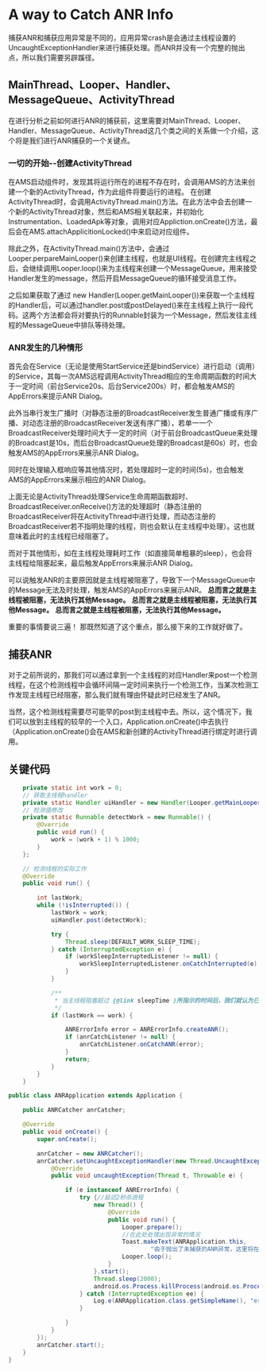 # A way to Catch ANR Info

捕获ANR和捕获应用异常是不同的，应用异常crash是会通过主线程设置的UncaughtExceptionHandler来进行捕获处理。而ANR并没有一个完整的抛出点，所以我们需要另辟蹊径。

## MainThread、Looper、Handler、MessageQueue、ActivityThread
在进行分析之前如何进行ANR的捕获前，这里需要对MainThread、Looper、Handler、MessageQueue、ActivityThread这几个类之间的关系做一个介绍，这个将是我们进行ANR捕获的一个关键点。

### 一切的开始--创建ActivityThread
在AMS启动组件时，发现其将运行所在的进程不存在时，会调用AMS的方法来创建一个新的ActivityThread，作为此组件将要运行的进程。
在创建ActivityThread时，会调用ActivityThread.main()方法。在此方法中会去创建一个新的ActivityThread对象，然后和AMS相关联起来，并初始化Instrumentation、LoadedApk等对象，调用对应Appliction.onCreate()方法，最后会在AMS.attachApplicitionLocked()中来启动对应组件。

除此之外，在ActivityThread.main()方法中，会通过Looper.perpareMainLooper()来创建主线程，也就是UI线程。在创建完主线程之后，会继续调用Looper.loop()来为主线程来创建一个MessageQueue，用来接受Handler发生的message，然后开启MessageQueue的循环接受消息工作。

之后如果获取了通过 new Handler(Looper.getMainLooper())来获取一个主线程的Handler后，可以通过handler.post或postDelayed()来在主线程上执行一段代码。这两个方法都会将对要执行的Runnable封装为一个Message，然后发往主线程的MessageQueue中排队等待处理。

### ANR发生的几种情形

首先会在Service（无论是使用StartService还是bindService）进行启动（调用）的Service，其每一次AMS远程调用ActivityThread相应的生命周期函数的时间大于一定时间（前台Service20s、后台Service200s）时，都会触发AMS的AppErrors来提示ANR Dialog。

此外当串行发生广播时（对静态注册的BroadcastReceiver发生普通广播或有序广播、对动态注册的BroadcastReceiver发送有序广播），若单一一个BroadcastReceiver处理时间大于一定的时间（对于前台BroadcastQueue来处理的Broadcast是10s，而后台BroadcastQueue处理的Broadcast是60s）时，也会触发AMS的AppErrors来展示ANR Dialog。

同时在处理输入框响应等其他情况时，若处理超时一定的时间(5s)，也会触发AMS的AppErrors来展示相应的ANR Dialog。

上面无论是ActivityThread处理Service生命周期函数超时、BroadcastReceiver.onReceive()方法的处理超时（静态注册的BroadcastReceiver将在ActivityThread中进行处理，而动态注册的BroadcastReceiver若不指明处理的线程，则也会默认在主线程中处理）。这也就意味着此时的主线程已经阻塞了。

而对于其他情形，如在主线程处理耗时工作（如直接简单粗暴的sleep），也会将主线程给阻塞起来，最后触发AppErrors来展示ANR Dialog。

可以说触发ANR的主要原因就是主线程被阻塞了，导致下一个MessageQueue中的Message无法及时处理，触发AMS的AppErrors来展示ANR。
**总而言之就是主线程被阻塞，无法执行其他Message。**
**总而言之就是主线程被阻塞，无法执行其他Message。**
**总而言之就是主线程被阻塞，无法执行其他Message。**

重要的事情要说三遍！
那既然知道了这个重点，那么接下来的工作就好做了。

## 捕获ANR

对于之前所说的，那我们可以通过拿到一个主线程的对应Handler来post一个检测线程，在这个检测线程中会循环间隔一定时间来执行一个检测工作，当某次检测工作发现主线程已经阻塞，那么我们就有理由怀疑此时已经发生了ANR。

当然，这个检测线程需要尽可能早的post到主线程中去。所以，这个情况下，我们可以放到主线程的较早的一个入口，Application.onCreate()中去执行（Application.onCreate()会在AMS和新创建的ActivityThread进行绑定时进行调用。

## 关键代码
```java
    private static int work = 0;
    // 获取主线程handler
    private static Handler uiHandler = new Handler(Looper.getMainLooper());
	// 检测值修改
    private static Runnable detectWork = new Runnable() {
        @Override
        public void run() {
            work = (work + 1) % 1000;
        }
    };

	// 检测线程的实际工作
    @Override
    public void run() {

        int lastWork;
        while (!isInterrupted()) {
            lastWork = work;
            uiHandler.post(detectWork);

            try {
                Thread.sleep(DEFAULT_WORK_SLEEP_TIME);
            } catch (InterruptedException e) {
                if (workSleepInterruptedListener != null) {
                    workSleepInterruptedListener.onCatchInterrupted(e);
                }
            }

            /**
             * 当主线程阻塞超过 {@link sleepTime )所指示的时间后，我们就认为已经发生了ANR
             */
            if (lastWork == work) {

                ANRErrorInfo error = ANRErrorInfo.createANR();
                if (anrCatchListener != null) {
                    anrCatchListener.onCatchANR(error);
                }
                return;
            }
        }
    }
```

```java
public class ANRApplication extends Application {

    public ANRCatcher anrCatcher;

    @Override
    public void onCreate() {
        super.onCreate();

        anrCatcher = new ANRCatcher();
        anrCatcher.setUncaughtExceptionHandler(new Thread.UncaughtExceptionHandler() {
            @Override
            public void uncaughtException(Thread t, Throwable e) {

                if (e instanceof ANRErrorInfo) {
                    try {//延迟2秒杀进程
                        new Thread() {
                            @Override
                            public void run() {
                                Looper.prepare();
                                //在此处处理出现异常的情况
                                Toast.makeText(ANRApplication.this,
                                        "由于抛出了未捕获的ANR异常，这里将在2s后退出应用", Toast.LENGTH_SHORT).show();
                                Looper.loop();
                            }
                        }.start();
                        Thread.sleep(2000);
                        android.os.Process.killProcess(android.os.Process.myPid());
                    } catch (InterruptedException ee) {
                        Log.e(ANRApplication.class.getSimpleName(), "error : ", ee);
                    }

                }
            }
        });
        anrCatcher.start();
    }
}
```